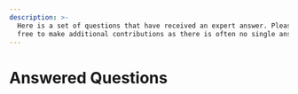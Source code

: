 ```yaml
---
description: >-
  Here is a set of questions that have received an expert answer. Please feel
  free to make additional contributions as there is often no single answer.
---
```


# Answered Questions

